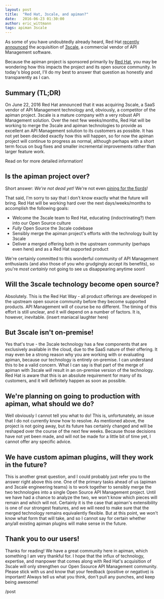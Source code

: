 ```yaml
---
layout: post
title:  "Red Hat, 3scale, and apiman?"
date:   2016-06-23 01:30:00
author: eric_wittmann
tags: apiman 3scale
---
```


As some of you have undoubtedly already heard, Red Hat
[recently announced](https://www.redhat.com/en/about/press-releases/red-hat-acquire-api-management-leader-3scale)
the acquisition of [3scale](https://www.3scale.net/), a commercial vendor of API Management software.

Because the apiman project is sponsored primarily by [Red Hat](https://www.redhat.com/), you
may be wondering how this impacts the project and its open source community.  In today's blog post,
I'll do my best to answer that question as honestly and transparently as I can.

<!--more-->

## Summary (TL;DR)
On June 22, 2016 Red Hat announced that it was acquiring 3scale, a SaaS vendor of API Management technology
and, obviously, a competitor of the apiman project.  3scale is a mature company with a very robust API Management
solution.  Over the next few weeks/months, Red Hat will be working to merge the 3scale and apiman technologies
to provide as excellent an API Management solution to its customers as possible.  It has not yet been decided
exactly how this will happen, so for now the apiman project will continue to progress as normal, although perhaps 
with a short term focus on bug fixes and smaller incremental improvements rather than larger feature work.

Read on for more detailed information!

## Is the apiman project over?
Short answer:  *We're not dead yet!*  We're not even [pining for the fjords](https://www.urbandictionary.com/define.php?term=pining%20for%20the%20fjords)!

That said, I'm sorry to say that I don't know exactly what the future will bring.  Red Hat will be working
hard over the next days/weeks/months to accomplish the following goals:

* Welcome the 3scale team to Red Hat, educating (indoctrinating?) them into our Open Source culture
* *Fully* Open Source the 3scale codebase
* Sensibly merge the apiman project's efforts with the technology built by 3scale
* Deliver a merged offering both in the upstream community (perhaps even here) and as a Red Hat supported product

We're certainly committed to this wonderful community of API Management enthusiasts (and also those of you who
grudgingly accept its benefits), so you're *most certainly* not going to see us disappearing anytime soon!

## Will the 3scale technology become open source?
Absolutely.  This is the Red Hat Way - all product offerings are developed in the upstream open source 
community before they become supported products.  API Management will of course be no different.  The timing
of this effort is still unclear, and it will depend on a number of factors.  It is, however, inevitable.  (insert
maniacal laughter here)

## But 3scale isn't on-premise!
Yes that's true - the 3scale technology has a few components that are exclusively available in the cloud, 
due to the SaaS nature of their offering.  It may even be a strong reason why you are working with or evaluating
apiman, because our technology is entirely on-premise.  I can understand this to be a valid concern.  What I
can say is that part of the merge of apiman with 3scale *will* result in an on-premise version of the 
technology.  Red Hat is aware that this is an absolute requirement for many of its customers, and it will
definitely happen as soon as possible.

## We're planning on going to production with apiman, what should we do?
Well obviously I cannot tell you what to do!  This is, unfortunately, an issue that I do not currently know
how to resolve.  As mentioned above, the project is not going away, but its future has certainly changed and
will be reshaped over the course of the next few weeks.  Because those decisions have not yet been made,
and will not be made for a little bit of time yet, I cannot offer any specific advice.

## We have custom apiman plugins, will they work in the future?
This is another great question, and I could probably just refer you to the answer right above this one.
One of the primary tasks ahead of us (apiman and 3scale engineering teams) is to work together to sensibly
merge the two technologies into a single Open Source API Management project.  Until we have had a chance to
analyze the two, we won't know which pieces will remain and which will not.  Certainly it is the case that
apiman's extensibility is one of our strongest features, and we will need to make sure that the merged 
technology remains equivalently flexible.  But at this point, we won't know what form that will take, and 
so I cannot say for certain whether any/all existing apiman plugins will make sense in the future.

## Thank you to our users!
Thanks for reading!  We have a great community here in apiman, which something I am very thankful for.  I
hope that the influx of technology, expertise, and manpower that comes along with Red Hat's acquisition
of 3scale will only strengthen our Open Ssource API Management community.  Please stick with us and know
that your feedback (positive or negative) is important!  Always tell us what you think, don't pull any
punches, and keep being awesome!

/post
